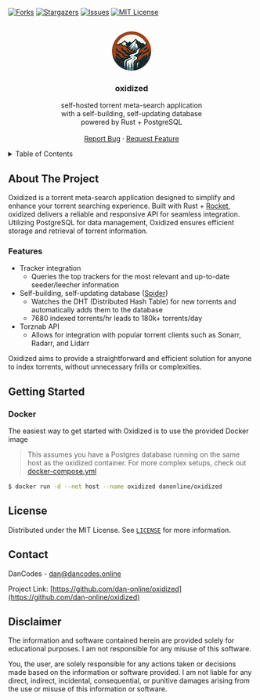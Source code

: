 [![Forks][forks-shield]][forks-url]
[![Stargazers][stars-shield]][stars-url]
[![Issues][issues-shield]][issues-url]
[![MIT License][license-shield]][license-url]

<br />
<div align="center">
  <a href="https://github.com/dan-online/oxidized">
    <img src="assets/oxidized.png" alt="Logo" width="80" height="80">
  </a>

<h3 align="center">oxidized</h3>

  <p align="center">
    self-hosted torrent meta-search application<br /> with a self-building, self-updating database<br /> powered by Rust + PostgreSQL
    <!-- <br /> -->
    <!-- <a href="https://github.com/dan-online/oxidized"><strong>Explore the docs »</strong></a> -->
    <br />
    <br />
    <a href="https://github.com/dan-online/oxidized/issues">Report Bug</a>
    ·
    <a href="https://github.com/dan-online/oxidized/issues">Request Feature</a>
  </p>
</div>



<!-- TABLE OF CONTENTS -->
<details>
  <summary>Table of Contents</summary>
  <ol>
    <li><a href="#about-the-project">About The Project</a></li>
    <li><a href="#getting-started">Getting Started</a></li>
    <li><a href="#license">License</a></li>
    <li><a href="#contact">Contact</a></li>
    <li><a href="#disclaimer">Disclaimer</a></li>
  </ol>
</details>



<!-- ABOUT THE PROJECT -->
## About The Project

Oxidized is a torrent meta-search application designed to simplify and enhance your torrent searching experience. Built with Rust + [Rocket](https://rocket.rs), oxidized delivers a reliable and responsive API for seamless integration. Utilizing PostgreSQL for data management, Oxidized ensures efficient storage and retrieval of torrent information.

### Features

- Tracker integration
    - Queries the top trackers for the most relevant and up-to-date seeder/leecher information
- Self-building, self-updating database ([Spider](https://github.com/boramalper/magnetico/))
    - Watches the DHT (Distributed Hash Table) for new torrents and automatically adds them to the database
    - 7680 indexed torrents/hr leads to 180k+ torrents/day
- Torznab API
    - Allows for integration with popular torrent clients such as Sonarr, Radarr, and Lidarr

Oxidized aims to provide a straightforward and efficient solution for anyone to index torrents, without unnecessary frills or complexities.

## Getting Started

### Docker

The easiest way to get started with Oxidized is to use the provided Docker image

> This assumes you have a Postgres database running on the same host as the oxidized container. For more complex setups, check out [docker-compose.yml](docker/docker-compose.yml)

```bash
$ docker run -d --net host --name oxidized danonline/oxidized
```

<!-- LICENSE -->
## License

Distributed under the MIT License. See [`LICENSE`](LICENSE) for more information.

<!-- CONTACT -->
## Contact

DanCodes - <dan@dancodes.online>

Project Link: [https://github.com/dan-online/oxidized](https://github.com/dan-online/oxidized)

## Disclaimer

The information and software contained herein are provided solely for educational purposes. I am not responsible for any misuse of this software.

You, the user, are solely responsible for any actions taken or decisions made based on the information or software provided. I am not liable for any direct, indirect, incidental, consequential, or punitive damages arising from the use or misuse of this information or software.

<!-- MARKDOWN LINKS & IMAGES -->
<!-- https://www.markdownguide.org/basic-syntax/#reference-style-links -->
[contributors-shield]: https://img.shields.io/github/contributors/dan-online/oxidized.svg?style=for-the-badge
[contributors-url]: https://github.com/dan-online/oxidized/graphs/contributors
[forks-shield]: https://img.shields.io/github/forks/dan-online/oxidized.svg?style=for-the-badge
[forks-url]: https://github.com/dan-online/oxidized/network/members
[stars-shield]: https://img.shields.io/github/stars/dan-online/oxidized.svg?style=for-the-badge
[stars-url]: https://github.com/dan-online/oxidized/stargazers
[issues-shield]: https://img.shields.io/github/issues/dan-online/oxidized.svg?style=for-the-badge
[issues-url]: https://github.com/dan-online/oxidized/issues
[license-shield]: https://img.shields.io/github/license/dan-online/oxidized.svg?style=for-the-badge
[license-url]: https://github.com/dan-online/oxidized/blob/master/LICENSE.txt

